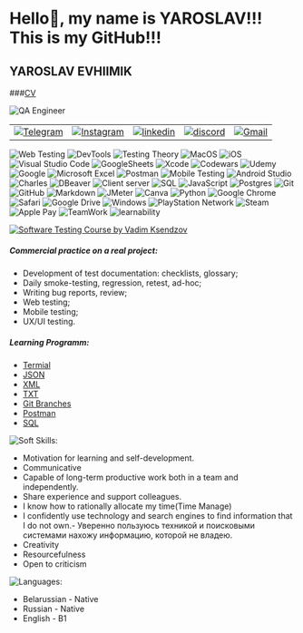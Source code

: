 # Hello👋, my name is YAROSLAV!!!  This is my GitHub!!! 

## YAROSLAV EVHIIMIK

###[CV](https://drive.google.com/file/d/18NYWOFveSefUUxqKVAFZH5dBD1mrNQCq/view?usp=drive_link)

![QA Engineer](https://img.shields.io/badge/-QA_Engineer-078?style=for-the-badge&logoColor=47C5FB)

||||||
|:--|:--|:--|:--|:--|
| [![Telegram](https://img.shields.io/badge/-Telegram-090909?style=for-the-badge&logo=telegram&logoColor=27A0D9)](https://t.me/WiseChel)|[![Instagram](https://img.shields.io/badge/-Instagram-090909?style=for-the-badge&logo=instagram&logoColor=B4068E)](https://www.instagram.com/yrkhmk/) | [![linkedin](https://img.shields.io/badge/-linkedin-090909?style=for-the-badge&logo=linkedin&logoColor=1195F5)](https://www.linkedin.com/in/yaroslav-evhimik-71383726a/) | [![discord](https://img.shields.io/badge/-discord-090909?style=for-the-badge&logo=discord&logoColor=27A0D9)](https://discord.com/users/chelovechek7225) | [![Gmail](https://img.shields.io/badge/-Gmail-090909?style=for-the-badge&logo=Gmail&logoColor=1A0D9)](https://yarikkomarik96@gmail.com)


![Web Testing](https://img.shields.io/badge/Web%20Testing-3867a2?style=for-the-badge&logo=Web&logoColor=white)
![DevTools](https://img.shields.io/badge/DEVTOOLS-fcc525?style=for-the-badge&logo=DEVTOOLS&logoColor=white)
![Testing Theory](https://img.shields.io/badge/Testing%20Theory-674ea7?style=for-the-badge&logo=Testing-Theory&logoColor=white)
![MacOS](https://img.shields.io/badge/-Mac_OS-078?style=for-the-badge&logo=Apple&logoColor=white)
![iOS](https://img.shields.io/badge/iOS-000000?style=for-the-badge&logo=ios&logoColor=white)
![Visual Studio Code](https://img.shields.io/badge/Visual%20Studio%20Code-0078d7.svg?style=for-the-badge&logo=visual-studio-code&logoColor=white)
![GoogleSheets](https://img.shields.io/badge/Google%20Sheets-188038?style=for-the-badge&logo=Google-Sheets&logoColor=white)
![Xcode](https://img.shields.io/badge/Xcode-007ACC?style=for-the-badge&logo=Xcode&logoColor=white)
![Codewars](https://img.shields.io/badge/Codewars-B1361E?style=for-the-badge&logo=codewars&logoColor=grey)
![Udemy](https://img.shields.io/badge/Udemy-A435F0?style=for-the-badge&logo=Udemy&logoColor=white)
![Google](https://img.shields.io/badge/google-4285F4?style=for-the-badge&logo=google&logoColor=white)
![Microsoft Excel](https://img.shields.io/badge/-Microsoft%20Excel-188038?style=for-the-badge&logo=Microsoft%20Excel&logoColor=white)
![Postman](https://img.shields.io/badge/Postman-FF6C37?style=for-the-badge&logo=postman&logoColor=white)
![Mobile Testing](https://img.shields.io/badge/Mobile%20Testing-a1ab26?style=for-the-badge&logo=Mobile&logoColor=white)
![Android Studio](https://img.shields.io/badge/Android%20Studio-3ae180.svg?style=for-the-badge&logo=android-studio&logoColor=white)
![Charles](https://img.shields.io/badge/CHARLES-d3dade?style=for-the-badge&logo=CHARLES&logoColor=white)
![DBeaver](https://img.shields.io/badge/-DBeaver-fcc525?style=for-the-badge&logo=DBeaver&logoColor=47C5FB)
![Client server](https://img.shields.io/badge/Client%20Server-a25aff?style=for-the-badge&logo=Client-Server&logoColor=white)
![SQL](https://img.shields.io/badge/-SQL-ed1c24?style=for-the-badge&logo=SQL&logoColor=47C5FB)
![JavaScript](https://img.shields.io/badge/javascript-%23323330.svg?style=for-the-badge&logo=javascript&logoColor=%23F7DF1E)
![Postgres](https://img.shields.io/badge/PostgreSQL-%23316192.svg?style=for-the-badge&logo=postgresql&logoColor=white)
![Git](https://img.shields.io/badge/git-80b3ff.svg?style=for-the-badge&logo=git&logoColor=white)
![GitHub](https://img.shields.io/badge/github-%23125011.svg?style=for-the-badge&logo=github&logoColor=white)
![Markdown](https://img.shields.io/badge/markdown-%23023400.svg?style=for-the-badge&logo=markdown&logoColor=white)
![JMeter](https://img.shields.io/badge/-JMeter-095fda?style=for-the-badge&logo=JMeter&logoColor=white)
![Canva](https://img.shields.io/badge/Canva-%2300C4CC.svg?style=for-the-badge&logo=Canva&logoColor=white)
![Python](https://img.shields.io/badge/python-3670A0?style=for-the-badge&logo=python&logoColor=ffdd54)
![Google Chrome](https://img.shields.io/badge/Google%20Chrome-4285F4?style=for-the-badge&logo=GoogleChrome&logoColor=white)
![Safari](https://img.shields.io/badge/Safari-000000?style=for-the-badge&logo=Safari&logoColor=white)
![Google Drive](https://img.shields.io/badge/Google%20Drive-4285F4?style=for-the-badge&logo=googledrive&logoColor=white)
![Windows](https://img.shields.io/badge/-windows-fcc525?style=for-the-badge&logo=windows&logoColor=white)
![PlayStation Network](https://img.shields.io/badge/PSN-%230070D1.svg?style=for-the-badge&logo=Playstation&logoColor=white)
![Steam](https://img.shields.io/badge/steam-%23000000.svg?style=for-the-badge&logo=steam&logoColor=white)
![Apple Pay](https://img.shields.io/badge/ApplePay-000000.svg?style=for-the-badge&logo=Apple-Pay&logoColor=white)
![TeamWork](https://img.shields.io/badge/-TeamWork-fcc525?style=for-the-badge&logoColor=47C5FB)
![learnability](https://img.shields.io/badge/-learnability-3ae181?style=for-the-badge&logoColor=47C5FB)



[![Software Testing Course by Vadim Ksendzov](https://img.shields.io/badge/Software_Testing_Course_by_Vadim_Ksendzov:-078?style=for-the-badge&Color=1195F5)](ksendzov.com)

##### Commercial practice on a real project:
- Development of test documentation: checklists, glossary;
- Daily smoke-testing, regression, retest, ad-hoc;
- Writing bug reports, review;
- Web testing;
- Mobile testing;
- UX/UI testing.

##### Learning Programm:
- [Termial](https://github.com/chelovechek159/Terminal)
- [JSON](https://github.com/chelovechek159/JSON)
- [XML](https://github.com/chelovechek159/XML)
- [TXT](https://github.com/chelovechek159/TXT)
- [Git Branches](https://github.com/chelovechek159/GIT_HomeTask)
- [Postman](https://github.com/chelovechek159/POSTMAN)
- [SQL](https://github.com/chelovechek159/SQL)


![Soft Skills:](https://img.shields.io/badge/-Soft_skills:-129369?style=for-the-badge&Color=1195F5)

- Motivation for learning and self-development.
- Communicative
- Capable of long-term productive work both in a team and independently.
- Share experience and support colleagues.
- I know how to rationally allocate my time(Time Manage)
- I confidently use technology and search engines to find information that I do not own.- Уверенно пользуюсь техникой и поисковыми системами нахожу информацию, которой не владею.
- Creativity
- Resourcefulness
- Open to criticism

![Languages:](https://img.shields.io/badge/-Languages:-129369?style=for-the-badge&Color=1195F5)

- Belarussian - Native
- Russian - Native
- English - B1

